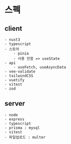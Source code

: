 # 스펙

## client

    - nuxt3
    - typescript
    - 스토어
        - pinia
        - 사용 안함 => useState
    - api
        - useFetch, useAsyncData
    - vee-validate
    - tailwindCSS
    - vuetify
    - vitest
    - zod

## server

    - node
    - express
    - typescript
    - prisma : mysql
    - vitest
    - 파일업로드 : multer
